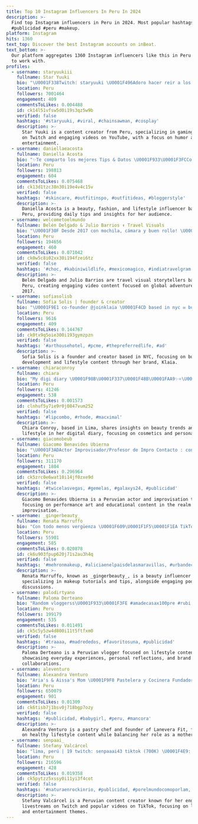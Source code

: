 ```yaml
---
title: Top 10 Instagram Influencers In Peru In 2024
description: >-
  Find top Instagram influencers in Peru in 2024. Most popular hashtags:
  #publicidad #peru #makeup.
platform: Instagram
hits: 1360
text_top: Discover the best Instagram accounts on inBeat.
text_bottom: >-
  Our platform aggregates 1360 Instagram influencers like this in Peru for you
  to work with.
profiles:
  - username: staryuukiii
    fullname: Star Yuuki
    bio: "\U0001F338Twitch: staryuuki \U0001F496Adoro hacer reir a los demas. \U0001F338Youtube: staryuuki \U0001F338Contacto: staryuukitwitch@gmail.com \U0001F338 Edad: 25"
    location: Peru
    followers: 7001464
    engagement: 409
    commentsToLikes: 0.004488
    id: ck14l51vfsw5d0i19s3qz5w9b
    verified: false
    hashtags: '#staryuuki, #viral, #chainsawman, #cosplay'
    description: >-
      Star Yuuki is a content creator from Peru, specializing in gaming streams
      on Twitch and engaging videos on YouTube, with a focus on humor and
      entertainment.
  - username: daniellaeacosta
    fullname: Daniella Acosta
    bio: "✨Te comparto los mejores Tips & Datos \U0001F933\U0001F3FCContenido diario de Belleza, Moda y Estilo de vida. \U0001F4F2 TikTok: daniellaeacosta (+385K) ✝️ Isaías 49:16"
    location: Peru
    followers: 198813
    engagement: 604
    commentsToLikes: 0.075468
    id: ck13d1tzc38n30i19e4v4c15v
    verified: false
    hashtags: '#skincare, #outfitinspo, #outfitideas, #bloggerstyle'
    description: >-
      Daniella Acosta is a beauty, fashion, and lifestyle influencer based in
      Peru, providing daily tips and insights for her audience.
  - username: welcometoelmundo
    fullname: Belén Delgado & Julio Barrios ↟ Travel Visuals
    bio: "\U0001F30F Desde 2017 con mochila, cámara y buen rollo! \U0001F31F Premio Mejor Instagram de Viajes 2024 \U0001F3A5 Miércoles Nuevo Vídeo en YTube"
    location: Peru
    followers: 194656
    engagement: 460
    commentsToLikes: 0.071042
    id: ck0w5c8i02xx30i194fzei6tz
    verified: false
    hashtags: '#choc, #kabiniwildlife, #mexicomagico, #indiatravelgram'
    description: >-
      Belén Delgado and Julio Barrios are travel visual storytellers based in
      Peru, creating engaging video content focused on global adventures since
      2017.
  - username: sofiasolisb
    fullname: Sofia Solis | founder & creator
    bio: "\U0001F9E1 co-founder @joinklaia \U0001F4CD based in nyc ✉️ business@sofiasolisb.com ⬇️ Try Klaia for free"
    location: Peru
    followers: 9616
    engagement: 409
    commentsToLikes: 0.144767
    id: ck0tx9q5oie300i193gymzpzn
    verified: false
    hashtags: '#arthousehotel, #pcme, #thepreferredlife, #ad'
    description: >-
      Sofia Solis is a founder and creator based in NYC, focusing on business
      development and lifestyle content through her brand, Klaia.
  - username: chiaraconroy
    fullname: chiara
    bio: "My digi diary \U0001F98B\U0001F337\U0001F48B\U0001FAA9✨⭐️\U0001F49E\U0001F498❤️‍\U0001F525 \U0001F4CDLIMA\U0001F4CD ✉️:conroychiara@gmail.com"
    location: Peru
    followers: 41246
    engagement: 538
    commentsToLikes: 0.001573
    id: clnhuf5y7ie9r0j0847vum252
    verified: false
    hashtags: '#lipcombo, #rhode, #macximal'
    description: >-
      Chiara Conroy, based in Lima, shares insights on beauty trends and
      lifestyle in her digital diary, focusing on cosmetics and personal style.
  - username: giacomobeub
    fullname: Giacomo Benavides Ubierna
    bio: "\U0001F3ADActor Improvisador/Profesor de Impro Contacto : contacto.giacomo@gmail.com"
    location: Peru
    followers: 311170
    engagement: 1804
    commentsToLikes: 0.296964
    id: ck5zrc0e6wat10i14jf0zxe9d
    verified: false
    hashtags: '#twicelasvegas, #gemelas, #galaxys24, #publicidad'
    description: >-
      Giacomo Benavides Ubierna is a Peruvian actor and improvisation teacher,
      focusing on performance art and educational content in the realm of
      improvisation.
  - username: _gingerbeauty_
    fullname: Renata Marruffo
    bio: "Con todo menos vergüenza \U0001F609\U0001F1F5\U0001F1EA TikTok: @_gingerbeauty_ (700k) \U0001F399Link del podcast \U0001F447\U0001F3FD"
    location: Peru
    followers: 55901
    engagement: 585
    commentsToLikes: 0.020878
    id: ck6u903fpup620j71s2au3h4q
    verified: false
    hashtags: '#mehronmakeup, #aliciaenelpaisdelasmaravillas, #urbandecay, #makeup'
    description: >-
      Renata Marruffo, known as _gingerbeauty_, is a beauty influencer from Peru
      specializing in makeup tutorials and tips, alongside engaging podcast
      discussions.
  - username: palodirtyano
    fullname: Paloma Derteano
    bio: "Random vloggerss\U0001F933\U0001F3FE #amadecasax100pre #rubi \U0001F913 @brandingconstante \U0001F381 @sinenvolturas \U0001F4A9 @al.trono \U0001F4E9hola@conectandoseres.com"
    location: Peru
    followers: 199179
    engagement: 535
    commentsToLikes: 0.011491
    id: ck5c5y5zw4d800i11t5ftfxm0
    verified: false
    hashtags: '#traaaa, #madrededos, #favoritosuna, #publicidad'
    description: >-
      Paloma Derteano is a Peruvian vlogger focused on lifestyle content,
      showcasing everyday experiences, personal reflections, and brand
      collaborations.
  - username: aleventuro
    fullname: Alexandra Venturo
    bio: "Aria's & Aissa's Mom \U0001F9F8 Pastelera y Cocinera Fundadora y Creadora de @laneverafit Healthy Lifestyle⚖️ ♏️ Scorpio \U0001F441"
    location: Peru
    followers: 650079
    engagement: 901
    commentsToLikes: 0.01309
    id: ck6tisb7j1bsv0j718bgp7ozy
    verified: false
    hashtags: '#publicidad, #babygirl, #peru, #mancora'
    description: >-
      Alexandra Venturo is a pastry chef and founder of Lanevera Fit, focusing
      on healthy lifestyle content while balancing her role as a mother in Peru.
  - username: senpaai_
    fullname: Stefany Valcárcel
    bio: "lima, perú | 19 twitch: senpaaai43 tiktok (700K) \U0001F4E9: contacto@followme.pe"
    location: Peru
    followers: 216596
    engagement: 428
    commentsToLikes: 0.019358
    id: ck5pytzz5xssy0i11yi3f4cot
    verified: false
    hashtags: '#naturaenrockinrio, #publicidad, #porelmundocomoporlam, #hellokittycaf'
    description: >-
      Stefany Valcárcel is a Peruvian content creator known for her engaging
      livestreams on Twitch and popular videos on TikTok, focusing on lifestyle
      and entertainment themes.
---
```


